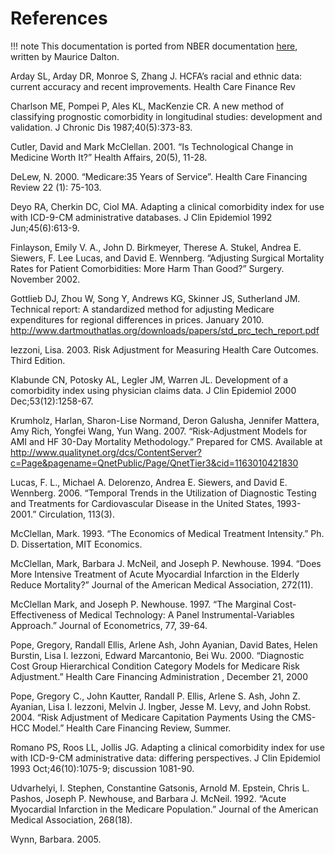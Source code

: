 # References

!!! note
    This documentation is ported from NBER documentation [here](https://www.nber.org/medicare/public/Public-7.html), written by Maurice Dalton.


Arday SL, Arday DR, Monroe S, Zhang J. HCFA’s racial and ethnic data: current accuracy and recent improvements. Health Care Finance Rev

Charlson ME, Pompei P, Ales KL, MacKenzie CR. A new method of classifying prognostic comorbidity in longitudinal studies: development and validation. J Chronic Dis 1987;40(5):373-83.

Cutler, David and Mark McClellan. 2001. “Is Technological Change in Medicine Worth It?” Health Affairs, 20(5), 11-28.

DeLew, N. 2000. “Medicare:35 Years of Service”. Health Care Financing Review 22 (1): 75-103.

Deyo RA, Cherkin DC, Ciol MA. Adapting a clinical comorbidity index for use with ICD-9-CM administrative databases. J Clin Epidemiol 1992 Jun;45(6):613-9.

Finlayson, Emily V. A., John D. Birkmeyer, Therese A. Stukel, Andrea E. Siewers, F. Lee Lucas, and David E. Wennberg. “Adjusting Surgical Mortality Rates for Patient Comorbidities: More Harm Than Good?” Surgery. November 2002.

Gottlieb DJ, Zhou W, Song Y, Andrews KG, Skinner JS, Sutherland JM. Technical report: A standardized method for adjusting Medicare expenditures for regional differences in prices. January 2010. http://www.dartmouthatlas.org/downloads/papers/std_prc_tech_report.pdf

Iezzoni, Lisa. 2003. Risk Adjustment for Measuring Health Care Outcomes. Third Edition.

Klabunde CN, Potosky AL, Legler JM, Warren JL. Development of a comorbidity index using physician claims data. J Clin Epidemiol 2000 Dec;53(12):1258-67.

Krumholz, Harlan, Sharon-Lise Normand, Deron Galusha, Jennifer Mattera, Amy Rich, Yongfei Wang, Yun Wang. 2007. “Risk-Adjustment Models for AMI and HF 30-Day Mortality Methodology.” Prepared for CMS. Available at http://www.qualitynet.org/dcs/ContentServer?c=Page&pagename=QnetPublic/Page/QnetTier3&cid=1163010421830

Lucas, F. L., Michael A. Delorenzo, Andrea E. Siewers, and David E. Wennberg. 2006. “Temporal Trends in the Utilization of Diagnostic Testing and Treatments for Cardiovascular Disease in the United States, 1993-2001.” Circulation, 113(3).

McClellan, Mark. 1993. “The Economics of Medical Treatment Intensity.” Ph. D. Dissertation, MIT Economics.

McClellan, Mark, Barbara J. McNeil, and Joseph P. Newhouse. 1994. “Does More Intensive Treatment of Acute Myocardial Infarction in the Elderly Reduce Mortality?” Journal of the American Medical Association, 272(11).

McClellan Mark, and Joseph P. Newhouse. 1997. “The Marginal Cost-Effectiveness of Medical Technology: A Panel Instrumental-Variables Approach.” Journal of Econometrics, 77, 39-64.

Pope, Gregory, Randall Ellis, Arlene Ash, John Ayanian, David Bates, Helen Burstin, Lisa I. Iezzoni, Edward Marcantonio, Bei Wu. 2000. “Diagnostic Cost Group Hierarchical Condition Category Models for Medicare Risk Adjustment.” Health Care Financing Administration , December 21, 2000

Pope, Gregory C., John Kautter, Randall P. Ellis, Arlene S. Ash, John Z. Ayanian, Lisa I. Iezzoni, Melvin J. Ingber, Jesse M. Levy, and John Robst. 2004. “Risk Adjustment of Medicare Capitation Payments Using the CMS-HCC Model.” Health Care Financing Review, Summer.

Romano PS, Roos LL, Jollis JG. Adapting a clinical comorbidity index for use with ICD-9-CM administrative data: differing perspectives. J Clin Epidemiol 1993 Oct;46(10):1075-9; discussion 1081-90.

Udvarhelyi, I. Stephen, Constantine Gatsonis, Arnold M. Epstein, Chris L. Pashos, Joseph P. Newhouse, and Barbara J. McNeil. 1992. “Acute Myocardial Infarction in the Medicare Population.” Journal of the American Medical Association, 268(18).

Wynn, Barbara. 2005.
